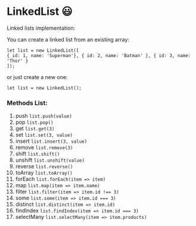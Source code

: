 # LinkedList :smiley:

Linked lists implementation:

You can create a linked list from an existing array:

```
let list = new LinkedList([
{ id: 1, name: 'Superman'}, { id: 2, name: 'Batman' }, { id: 3, name: 'Thor' }
]);
```

or just create a new one:

`let list = new LinkedList();`

### Methods List:

1. push `list.push(value)`
2. pop `list.pop()`
3. get `list.get(3)`
4. set `list.set(3, value)`
5. insert `list.insert(3, value)`
6. remove `list.remove(3)`
7. shift `list.shift()`
8. unshift `list.unshift(value)`
9. reverse `list.reverse()`
10. toArray `list.toArray()`
11. forEach `list.forEach(item => item)`
12. map `list.map(item => item.name)`
13. filter `list.filter(item => item.id !== 3)`
14. some `list.some(item => item.id === 3)`
15. distinct `list.distinct(item => item.id)`
16. findIndex `list.findIndex(item => item.id === 3)`
16. selectMany `list.selectMany(item => item.products)`